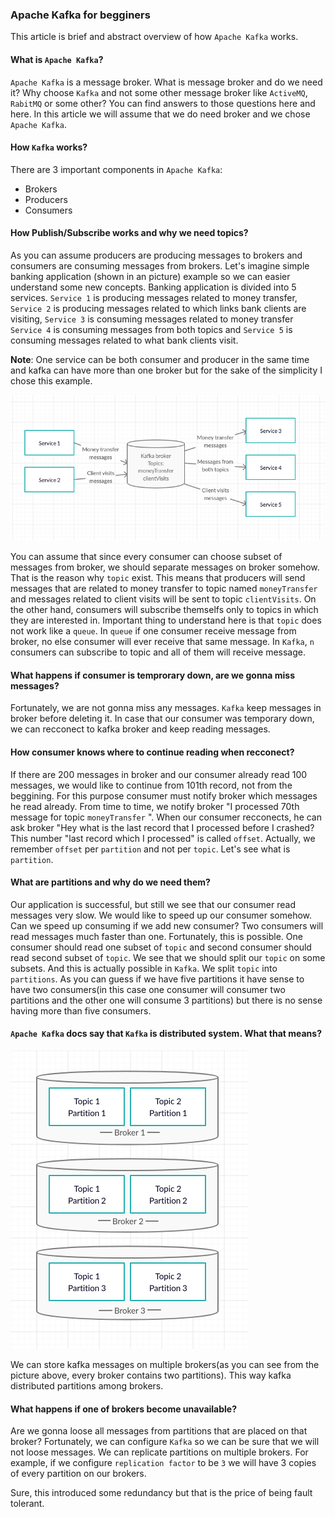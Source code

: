 ### Apache Kafka for begginers

This article is brief and abstract overview of how `Apache Kafka` works.

#### What is `Apache Kafka`?
`Apache Kafka` is a message broker.
What is message broker and do we need it? Why choose `Kafka` and not some other message broker like `ActiveMQ`, `RabitMQ` or some other?
You can find answers to those questions here and here. In this article we will assume that we do need broker and we chose `Apache Kafka`.

#### How `Kafka` works?
There are 3 important components in `Apache Kafka`:
- Brokers
- Producers
- Consumers

#### How Publish/Subscribe works and why we need topics?
As you can assume producers are producing messages to brokers and consumers are consuming messages from brokers.
Let's imagine simple banking application (shown in an picture) example so we can easier understand some new concepts.
Banking application is divided into 5 services.
`Service 1` is producing messages related to money transfer, `Service 2` is producing messages related to which links bank clients are
visiting, `Service 3` is consuming messages related to money transfer `Service 4` is consuming messages from both topics and `Service 5` is consuming messages related to what bank clients visit.

**Note**: One service can be both consumer and producer in the same time and kafka can have more than one broker but for the sake 
of the simplicity I chose this example.

![Publish/Subscribe mechanism kafka](pubsubkafka.png)
 
You can assume that since every consumer can choose subset of messages from broker, we should separate
messages on broker somehow. That is the reason why `topic` exist. This means that producers will send messages that are related to money transfer to topic named `moneyTransfer` and messages related to client visits will be sent to topic `clientVisits`. On the other hand, consumers will subscribe themselfs only to topics in which they are interested in. Important thing to understand here is that `topic` does not work like a `queue`. In `queue` if one consumer receive message from broker, no else consumer will ever receive that same message. In `Kafka`, `n` consumers can subscribe to topic and all of them will receive message.

#### What happens if consumer is temprorary down, are we gonna miss messages?
Fortunately, we are not gonna miss any messages. `Kafka` keep messages in broker before deleting it. In case that our consumer was temporary down, we can recconect to kafka broker and keep reading messages.

#### How consumer knows where to continue reading when recconect?
If there are 200 messages in broker and our consumer already read 100 messages, we would like to continue from 101th record, not from the beggining. For this purpose consumer must notify broker which messages he read already. From time to time, we notify broker "I processed 70th message for topic `moneyTransfer` ". When our consumer recconects, he can ask broker "Hey what is the last record that I processed before I crashed? This number "last record which I processed" is called `offset`. Actually, we remember `offset` per `partition` and not per `topic`. Let's see what is `partition`.

#### What are partitions and why do we need them?
Our application is successful, but still we see that our consumer read messages very slow.
We would like to speed up our consumer somehow.
Can we speed up consuming if we add new consumer?
Two consumers will read messages much faster than one.
Fortunately, this is possible.
One consumer should read one subset of `topic` and second consumer should read second subset of `topic`.
We see that we should split our `topic` on some subsets. And this is actually possible in `Kafka`.
We split `topic` into `partitions`.
As you can guess if we have five partitions it have sense to have two consumers(in this case one consumer will consumer two partitions and the other one will consume 3 partitions) but there is no sense having more than five consumers.

#### `Apache Kafka` docs say that `Kafka` is distributed system. What that means?

![Kafka partitions](distributedPartitions.png)

We can store kafka messages on multiple brokers(as you can see from the picture above, every broker contains two partitions).
This way kafka distributed partitions among brokers.

#### What happens if one of brokers become unavailable?
Are we gonna loose all messages from partitions that are placed on that broker?
Fortunately, we can configure `Kafka` so we can be sure that we will not loose messages.
We can replicate partitions on multiple brokers. For example, if we configure `replication factor` to be `3` we will have 3 copies of every partition on our brokers.


Sure, this introduced some redundancy but that is the price of being fault tolerant.
